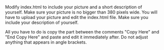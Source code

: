 Modify index.html to include your picture and a short description of yourself. Make sure your picture is no bigger than 380 pixels wide. You will have to upload your picture and edit the index.html file. Make sure you include your description of yourself.

All you have to do is copy the part between the comments "Copy Here" and "End Copy Here" and paste and edit it immediately after. Do not adjust anything that appears in angle brackets.
